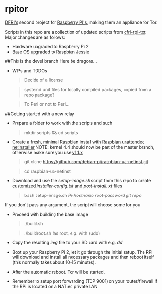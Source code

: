 # rpitor

[DFRI's](https://www.dfri.se/) second project for [Raspberry PI's](https://www.dfri.se/projekt/tor/rpi/), making them an appliance for Tor.

Scripts in this repo are a collection of updated scripts from [dfri-rpi-tor](https://github.com/DFRI/dfri-rpi-tor).
Major changes are as follows:
* Hardware upgraded to Raspberry Pi 2
* Base OS upgraded to Raspbian Jessie

##This is the devel branch
Here be dragons...
* WIPs and TODOs
	> Decide of a license

	> systemd unit files for locally compiled packages, copied from a repo package?

	> To Perl or not to Perl...

##Getting started with a new relay
* Prepare a folder to work with the scripts and such
	> mkdir scripts && cd scripts

* Create a fresh, minimal Raspbian install with [Raspbian unattended netinstaller](https://github.com/debian-pi/raspbian-ua-netinst)
NOTE: kernel 4.4 should now be part of the master branch, otherwise make sure you use [v1.1.x](https://github.com/debian-pi/raspbian-ua-netinst/tree/v1.1.x)
	> git clone https://github.com/debian-pi/raspbian-ua-netinst.git

	> cd raspbian-ua-netinst

* Download and use the _setup-image.sh_ script from this repo to create customized _installer-config.txt_ and _post-install.txt_ files
	> bash setup-image.sh _Pi-hostname_ _root-password_ _git repo_

If you don't pass any argument, the script will choose some for you

* Proceed with building the base image	
	> ./build.sh

	> ./buildroot.sh (as root, e.g. with sudo)

* Copy the resulting _img_ file to your SD card with e.g. _dd_
* Boot up your Raspberry Pi 2, let it go through the initial setup. The RPi will download and install all necessary packages and then reboot itself (this normally takes about 10-15 minutes).
* After the automatic reboot, Tor will be started.
* Remember to setup port forwarding (TCP 9001) on your router/firewall if the RPi is located on a NAT:ed private LAN
